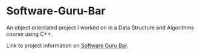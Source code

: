 # Software-Guru-Bar
An object orientated project I worked on in a Data Structure and Algorithms course using C++. 

Link to project information on <a href="https://github.com/martian0718/Software-Guru-Bar/blob/master/DiscreteEventDrivenSimulation/07%20Project%202%20-%20Discrete%20Event-Driven%20Simulation%20with%20Priority%20Queues%20cpp%20(3).pdf">Software Guru Bar</a>.

